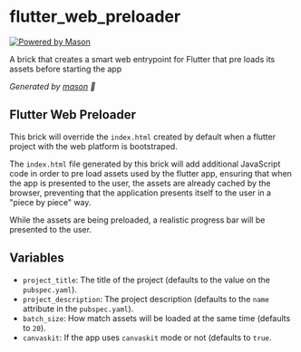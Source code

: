 # flutter_web_preloader

[![Powered by Mason](https://img.shields.io/endpoint?url=https%3A%2F%2Ftinyurl.com%2Fmason-badge)](https://github.com/felangel/mason)

A brick that creates a smart web entrypoint for Flutter that pre loads its assets before starting the app

_Generated by [mason][1] 🧱_

## Flutter Web Preloader

This brick will override the `index.html` created by default when a flutter project
with the web platform is bootstraped.

The `index.html` file generated by this brick will add additional JavaScript code
in order to pre load assets used by the flutter app, ensuring that when the app is
presented to the user, the assets are already cached by the browser, preventing
that the application presents itself to the user in a "piece by piece" way.

While the assets are being preloaded, a realistic progress bar will be presented
to the user.

## Variables

 - `project_title`: The title of the project (defaults to the value on the `pubspec.yaml`).
 - `project_description`: The project description (defaults to the `name` attribute in the `pubspec.yaml`).
 - `batch_size`: How match assets will be loaded at the same time (defaults to `20`).
 - `canvaskit`: If the app uses `canvaskit` mode or not (defaults to `true`.



[1]: https://github.com/felangel/mason
